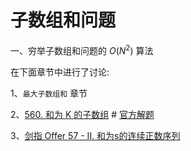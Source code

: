 # 子数组和问题

一、穷举子数组和问题的 $O(N^2)$ 算法

在下面章节中进行了讨论:

1、`最大子数组和` 章节

2、[560. 和为 K 的子数组](https://leetcode-cn.com/problems/subarray-sum-equals-k/) # [官方解题](https://leetcode-cn.com/problems/subarray-sum-equals-k/solution/he-wei-kde-zi-shu-zu-by-leetcode-solution/)

3、[剑指 Offer 57 - II. 和为s的连续正数序列](https://leetcode-cn.com/problems/he-wei-sde-lian-xu-zheng-shu-xu-lie-lcof/)

